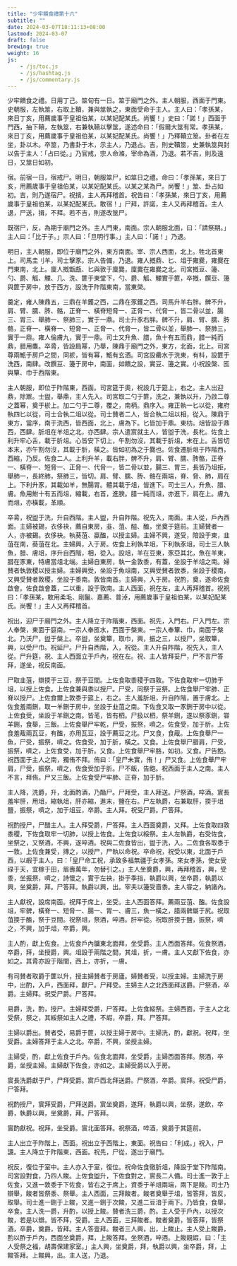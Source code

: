 ```yaml
---
title: "少牢饋食禮第十六"
subtitle: ""
date: 2024-03-07T18:11:13+08:00
lastmod: 2024-03-07
draft: false
brewing: true
weight: 16
js:
    - /js/toc.js
    - /js/hashtag.js
    - /js/commentary.js
---
```


少牢饋食之禮。日用丁己。筮旬有一日。筮于廟門之外。主人朝服，西面于門東。史朝服，左執筮，右取上韇，兼與筮執之，東面受命于主人。主人曰：「孝孫某，來日丁亥，用薦歲事于皇祖伯某，以某妃配某氏。尚饗！」史曰：「諾！」西面于門西，抽下韇，左執筮，右兼執韇以擊筮，遂述命曰：「假爾大筮有常。孝孫某，來日丁亥，用薦歲事于皇祖伯某，以某妃配某氏。尚饗！」乃釋韇立筮。卦者在左坐，卦以木。卒筮，乃書卦于木，示主人，乃退占。吉，則史韇筮，史兼執筮與封以告于主人：「占曰從。」乃官戒，宗人命滌，宰命為酒，乃退。若不吉，則及遠日，又筮日如初。

宿。前宿一日，宿戒尸。明日，朝服筮尸，如筮日之禮。命曰：「孝孫某，來日丁亥，用薦歲事于皇祖伯某，以某妃配某氏。以某之某為尸。尚饗！」筮、卦占如初。吉，則乃遂宿尸。祝擯，主人再拜稽首。祝告曰：「孝孫某，來日丁亥，用薦歲事于皇祖伯某，以某妃配某氏。敢宿！」尸拜，許諾，主人又再拜稽首。主人退，尸送，揖，不拜。若不吉，則遂改筮尸。

既宿尸，反，為期于廟門之外。主人門東，南面。宗人朝服北面，曰：「請祭期。」主人曰：「比于子。」宗人曰：「旦明行事。」主人曰：「諾！」乃退。

明日，主人朝服，即位于廟門之外，東方南面。宰、宗人西面，北上。牲北首東上。司馬圭刂羊，司士擊豕。宗人告備，乃退。雍人摡鼎、匕、俎于雍爨，雍爨在門東南，北上。廩人摡甑甗、匕與敦于廩爨，廩爨在雍爨之北。司宮摡豆、籩、勺、爵、觚、觶、几、洗、篚于東堂下，勺、爵、觚、觶實于篚，卒摡，饌豆、籩與篚于房中，放于西方，設洗于阼階東南，當東榮。

羹定，雍人陳鼎五，三鼎在羊鑊之西，二鼎在豕鑊之西。司馬升羊右胖。髀不升，肩、臂、臑、䏝、骼，正脊一、橫脊短脅一、正脅一、代脅一，皆二骨以並，腸三、胃三、舉肺一、祭肺三，實于一鼎。司士升豕右胖。髀不升，肩、臂、臑、䏝骼，正脊一、橫脊一、短脅一、正脅一、代脅一，皆二骨以並，舉肺一、祭肺三，實于一鼎。雍人倫膚九，實于一鼎。司士又升魚、腊，魚十有五而鼎，腊一純而鼎，腊用麋。卒脀，皆設扃幂，乃舉，陳鼎于廟門之外，東方，北面，北上。司宮尊兩甒于房戶之間，同棜，皆有幂，甒有玄酒。司宮設罍水于洗東，有枓，設篚于洗西，南肆。改饌豆、籩于房中，南面，如饋之設，實豆、籩之實。小祝設槃、匜與簞、巾于西階東。

主人朝服，即位于阼階東，西面。司宮筵于奧，祝設几于筵上，右之。主人出迎鼎，除鼏。士盥，舉鼎，主人先入。司宮取二勺于篚，洗之，兼執以升，乃啟二尊之蓋幂，奠于棜上。加二勺于二尊，覆之，南柄。鼎序入。雍正執一匕以從，雍府執四匕以從，司士合執二俎以從。司士賛者二人，皆合執二俎以相，從入。陳鼎于東方，當序，南于洗西，皆西面，北上，膚為下。匕皆加于鼎。東枋。俎皆設于鼎西，西肆。肵俎在羊俎之北，亦西肆。宗人遣賔就主人，皆盥于洗，長朼。佐食上利升牢心舌，載于肵俎。心皆安下切上，午割勿沒，其載于肵俎，末在上。舌皆切本末，亦午割勿沒，其載于肵，橫之。皆如初為之于爨也。佐食遷肵俎于阼階西，西縮，乃反。佐食二人。上利升羊，載右胖，髀不升，肩、臂、臑、䏝骼，正脊一、橫脊一、短脅一、正脅一、代脅一，皆二骨以並，腸三、胃三，長皆乃俎拒，舉肺一，長終肺，祭肺三，皆切。肩、臂、臑、䏝、骼在兩端，脊、脅、肺，肩在上。下利升豕，其載如羊，無腸胃。體其載于俎，皆進下。司士三人，升魚、腊、膚。魚用鮒十有五而俎，縮載，右首，進腴。腊一純而俎，亦進下，肩在上。膚九而俎，亦橫載，革順。

卒脀，祝盥于洗，升自西階。主人盥，升自阼階。祝先入，南面。主人從，戶內西面。主婦被錫，衣侈袂，薦自東房，韭、菹、醓、醢，坐奠于筵前。主婦賛者一人，亦被錫。衣侈袂。執葵菹、蠃醢，以授主婦。主婦不興，遂受，陪設于東，韭菹在南，葵菹在北。主婦興，入于房。佐食上利執羊俎，下利執豕俎，司士三人執魚，腊、膚俎，序升自西階，相，從入。設俎，羊在豆東，豕亞其北，魚在羊東，腊在豕東，特膚當俎北端。主婦自東房，執一金敦黍，有蓋，坐設于羊俎之南。婦賛者執敦稷以授主婦。主婦興受，坐設于魚俎南，又興受賛者敦黍，坐設于稷南，又興受賛者敦稷，坐設于黍南。敦皆南首。主婦興，入于房。祝酌，奠，遂命佐食啟會。佐食啟會蓋，二以重，設于敦南。主人西面，祝在左，主人再拜稽首。祝祝曰：「孝孫某，敢用柔毛、剛鬣、嘉薦、普淖，用薦歲事于皇祖伯某，以某妃配某氏。尚饗！」主人又再拜稽首。

祝出，迎尸于廟門之外。主人降立于阼階東，西面。祝先，入門右。尸入門左。宗人奉槃，東面于庭南。一宗人奉匜水，西面于槃東。一宗人奉簞、巾，南面于槃北。乃沃尸，盥于槃上。卒盥，坐奠簞，取巾，興，振之三，以授尸，坐取簞，興，以受尸巾。祝延尸。尸升自西階，入，祝從。主人升自阼階，祝先入，主人從。尸升筵，祝、主人西面立于戶內，祝在左。祝、主人皆拜妥尸，尸不言尸答拜，遂坐，祝反南面。

尸取韭菹，辯㨎于三豆，祭于豆間。上佐食取黍稷于四敦。下佐食取牢一切肺于俎，以授上佐食。上佐食兼與黍以授尸。尸受，同祭于豆祭。上佐食舉尸牢肺、正脊以授尸。上佐食爾上敦黍于筵上，右之。主人羞肵俎，升自阼階，置于膚北。上佐食羞兩鉶，取一羊鉶于房中，坐設于韭菹之南。下佐食又取一豕鉶于房中以從。上佐食受，坐設于羊鉶之南。皆芼，皆有柶。尸扱以柶，祭羊鉶，遂以祭豕鉶，甞羊鉶，食舉，三飯。上佐食舉尸牢乾，尸受，振祭，嚌之。佐食受，加于肵。上佐食羞胾兩瓦豆，有醢，亦用瓦豆，設于薦豆之北。尸又食，食胾。上佐食舉尸一魚，尸受，振祭，嚌之。佐食受，加于肵，橫之。又食。上佐食舉尸腊肩，尸受，振祭，嚌之，上佐食受，加于肵。又食。上佐食舉尸牢胳，如初。又食。尸告飽。祝西面于主人之南，獨侑不拜。侑曰：「皇尸未實，侑！」尸又食。上佐食舉尸牢肩，尸受，振祭，嚌之，佐食受加于肵。尸不飯，告飽。祝西面于主人之南。主人不言，拜侑。尸又三飯。上佐食受尸牢肺、正脊，加于肵。

主人降，洗爵，升，北面酌酒，乃酳尸。尸拜受，主人拜送。尸祭酒，啐酒。賔長羞牢肝，用俎，縮執俎，肝亦縮，進末，鹽在右。尸左執爵，右兼取肝，㨎于俎鹽，振祭，嚌之，加于俎豆，卒爵。主人拜。祝受尸爵。尸答拜。

祝酌授尸，尸醋主人。主人拜受爵，尸答拜。主人西面奠爵，又拜。上佐食取四敦黍稷，下佐食取牢一切肺，以授上佐食。上佐食以綏祭。主人左執爵，右受佐食，坐祭之，又祭酒，不興，遂啐酒。祝與二佐食皆出，盥于洗，入。二佐食各取黍于一敦。上佐食兼受，摶之，以授尸，尸執以命祝。卒命祝，祝受以東，北面于戶西，以嘏于主人，曰：「皇尸命工祝，承致多福無疆于女孝孫。來女孝孫，使女受祿于天，宜稼于田，眉壽萬年，勿替引之。」主人坐奠爵，興，再拜稽首，興，受黍，坐振祭，嚌之，詩懷之，實于左袂，掛于季指，執爵以興，坐卒爵，執爵以興，坐奠爵，拜。尸答拜。執爵以興，出。宰夫以籩受嗇黍。主人甞之，納諸內。

主人獻祝，設席南面。祝拜于席上，坐受。主人西面答拜。薦兩豆菹、醢。佐食設俎，牢髀，橫脊一、短脅一、腸一、胃一、膚三，魚一橫之，腊兩髀屬于尻。祝取菹㨎于醢，祭于豆間。祝祭俎，祭酒，啐酒。肝牢從。祝取肝㨎于鹽，振祭，嚌之，不興，加于俎，卒爵，興。

主人酌，獻上佐食。上佐食戶內牖東北面拜，坐受爵。主人西面答拜。佐食祭酒，卒爵，拜，坐授爵，興。俎設于兩階之間，其俎，折，一膚。主人又獻下佐食，亦如之。其脀亦設于階間，西上，亦折，一膚。

有司賛者取爵于篚以升，授主婦賛者于房廬。婦賛者受，以授主婦。主婦洗于房中，出酌，入戶，西面拜，獻尸。尸拜受。主婦主人之北西面拜送爵。尸祭酒，卒爵。主婦拜。祝受尸爵。尸答拜。

易爵，洗，酌，授尸。主婦拜受爵，尸答拜。上佐食綏祭。主婦西面，于主人之北受祭，祭之，其綏祭如主人之禮，不嘏，卒爵，拜。尸答拜。

主婦以爵出。賛者受，易爵于篚，以授主婦于房中。主婦洗，酌，獻祝。祝拜，坐受爵。主婦答拜于主人之北。卒爵，不興，坐授主婦。

主婦受，酌，獻上佐食于戶內。佐食北面拜，坐受爵，主婦西面答拜。祭酒，卒爵，坐授主婦。主婦獻下佐食，亦如之。主婦受爵以入于房。

賔長洗爵獻于尸，尸拜受爵。賔戶西北拜送爵。尸祭酒，卒爵。賔拜。祝受尸爵，尸答拜。

祝酌授尸，賔拜受爵，尸拜送爵。賔坐奠爵，遂拜，執爵以興，坐祭，遂飲，卒爵，執爵以興，坐奠爵，拜。尸答拜。

賔酌獻祝。祝拜，坐受爵。賔北面答拜。祝祭酒，啐酒，奠爵于其筵前。

主人出立于阼階上，西面。祝出立于西階上，東面。祝告曰：「利成。」祝入，尸謖。主人降立于阼階東，西面。祝先，尸從，遂出于廟門。

祝反，復位于室中。主人亦入于室，復位。祝命佐食徹肵俎，降設于堂下阼階南。司宮設對食，乃四人餕。上佐食盥升，下佐食對之，賔長二人備。司士進一敦于上佐食，又進一敦黍于下佐食，皆右之于席上。資黍于羊俎兩端，兩下是餕。司士乃辯舉，餕者皆祭黍、祭舉。主人西面，三拜餕者。餕者奠舉于俎，皆答拜，皆反，取舉。司士進一鉶于上餕，又進一鉶于次餕，又進二豆湆于兩下。乃皆食，食舉，卒食。主人洗一爵，升酌，以授上餕。賛者洗三爵，酌。主人受于戶內，以授次餕，若是以辯。皆不拜，受爵。主人西面，三拜餕者。餕者奠爵，皆答拜，皆祭酒，卒爵，奠爵，皆拜。主人答壹拜。餕者三人興，出，上餕止。主人受上餕爵，酌以酢于戶內，西面坐奠爵，拜，上餕答拜。坐祭酒，啐酒。上餕親嘏，曰：「主人受祭之福，胡壽保建家室。」主人興，坐奠爵，拜，執爵以興，坐卒爵，拜，上餕答拜。上餕興，出。主人送，乃退。